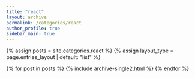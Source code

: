 ```yaml
---
title: "react"
layout: archive
permalink: /categories/react
author_profile: true
sidebar_main: true
---
```


{% assign posts = site.categories.react %}
{% assign layout_type = page.entries_layout | default: "list" %}

{% for post in posts %}
  {% include archive-single2.html %}
{% endfor %}
